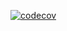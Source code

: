[![codecov](https://codecov.io/gh/Sigma-UP/CM.Customer/branch/master/graph/badge.svg?token=UE8ZUCQFBB)](https://codecov.io/gh/Sigma-UP/CM.Customer)
